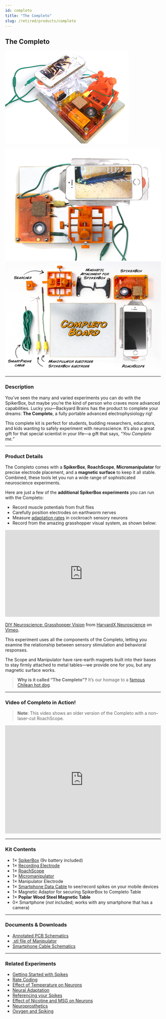 ```yaml
---
id: completo
title: "The Completo"
slug: /retired/products/completo
---
```


## The Completo

![The Completo](./img/completolaser_product.png)

![The Completo Laser 2](./img/completolaser2.png)
![The Completo Illustrated Layout](./img/completolaseroverview.png)

---

### Description

You’ve seen the many and varied experiments you can do with the SpikerBox, but maybe you’re the kind of person who craves more advanced capabilities. Lucky you—Backyard Brains has the product to complete your dreams: **The Completo**, a fully portable advanced electrophysiology rig!

This complete kit is perfect for students, budding researchers, educators, and kids wanting to safely experiment with neuroscience. It’s also a great gift for that special scientist in your life—a gift that says, _“You Completo me.”_

---

### Product Details

The Completo comes with a **SpikerBox**, **RoachScope**, **Micromanipulator** for precise electrode placement, and a **magnetic surface** to keep it all stable. Combined, these tools let you run a wide range of sophisticated neuroscience experiments.

Here are just a few of the **additional SpikerBox experiments** you can run with the Completo:

- Record muscle potentials from fruit flies  
- Carefully position electrodes on earthworm nerves  
- Measure [adaptation rates](../experiments/somatotopy.md) in cockroach sensory neurons  
- Record from the amazing grasshopper visual system, as shown below:

<iframe 
  src="https://player.vimeo.com/video/79930415" 
  width="500" height="281" frameborder="0" 
  allow="autoplay; fullscreen" 
  allowfullscreen>
</iframe>

[DIY Neuroscience: Grasshopper Vision](https://vimeo.com/79930415) from [HarvardX Neuroscience](https://vimeo.com/mcb80x) on [Vimeo](https://vimeo.com).

This experiment uses all the components of the Completo, letting you examine the relationship between sensory stimulation and behavioral responses.

The Scope and Manipulator have rare-earth magnets built into their bases to stay firmly attached to metal tables—we provide one for you, but any magnetic surface works. 

> **Why is it called “The Completo”?** It’s our homage to a [famous Chilean hot dog](http://en.wikipedia.org/wiki/Completo).

---

### Video of Completo in Action!

> **Note**: This video shows an older version of the Completo with a non–laser-cut RoachScope.

<iframe 
  width="100%" height="350" 
  src="https://www.youtube.com/embed/jphY4DnzGmU" 
  frameborder="0" allowfullscreen></iframe>

---

### Kit Contents

- 1× [SpikerBox](spikerbox.md) (9v battery included)
- 1× [Recording Electrode](recordingelectrode.md)
- 1× [RoachScope](roachscope.md)
- 1× [Micromanipulator](micromanipulator.md)
- 1× Manipulator Electrode
- 1× [Smartphone Data Cable](smartphonecable.md) to see/record spikes on your mobile devices
- 1× Magnetic Adaptor for securing SpikerBox to Completo Table
- 1× **Poplar Wood Steel Magnetic Table**
- 0× Smartphone (_not_ included; works with any smartphone that has a camera)

---

### Documents & Downloads

- [Annotated PCB Schematics](./files/spikerbox.v.1.3c.annotated.schematics.pdf)
- [.stl file of Manipulator](./files/searcher.stl.zip)
- [Smartphone Cable Schematics](./files/smartphonecable.v.0.1a.pdf)

---

### Related Experiments

- [Getting Started with Spikes](../experiments/spikerbox.md)
- [Rate Coding](../experiments/ratecoding.md)
- [Effect of Temperature on Neurons](../experiments/temperature.md)
- [Neural Adaptation](../experiments/somatotopy.md)
- [Referencing your Spikes](../experiments/referencing.md)
- [Effect of Nicotine and MSG on Neurons](../experiments/neuropharmacology.md)
- [Neuroprosthetics](../experiments/neuroprosthetics.md)
- [Oxygen and Spiking](../experiments/oxygen.md)
